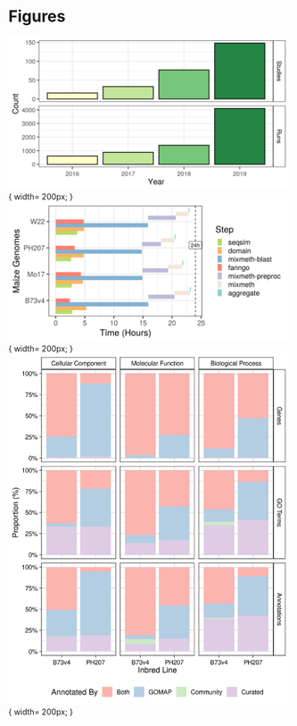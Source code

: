 # Figures

![XX](sraDatasets.png){ width= 200px; }
![XX](walltime.png){ width= 200px; }
![XX](gomapVsCommVsCurate.png){ width= 200px; }
